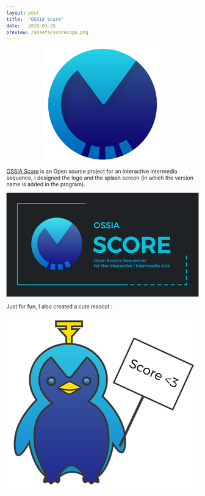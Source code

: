 ```yaml
---
layout: post
title:  "OSSIA Score"
date:   2018-03-25
preview: /assets/scoreLogo.png
---
```



<p align="center">
    <img src="/assets/scoreLogo.png" width="300"/>
</p>

[OSSIA Score](https://github.com/OSSIA/score) is an Open source project for an interactive intermedia sequence, I designed the logo and the splash screen (in which the version name is added in the program).

<p align="center">
  <img src="/assets/ossiaScore-splash.png"/>
</p>

Just for fun, I also created a cute mascot : 

<p align="center">
  <img src="/assets/scoreFun.png"/>
</p>


